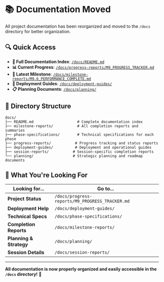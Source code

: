 # 📚 Documentation Moved

All project documentation has been reorganized and moved to the `/docs` directory for better organization.

## 🔍 Quick Access

- **📖 Full Documentation Index**: [`/docs/README.md`](./docs/README.md)
- **📊 Current Progress**: [`/docs/progress-reports/M9_PROGRESS_TRACKER.md`](./docs/progress-reports/M9_PROGRESS_TRACKER.md)
- **🎯 Latest Milestone**: [`/docs/milestone-reports/M9.6_PERFORMANCE_COMPLETE.md`](./docs/milestone-reports/M9.6_PERFORMANCE_COMPLETE.md)
- **🚀 Deployment Guides**: [`/docs/deployment-guides/`](./docs/deployment-guides/)
- **📋 Planning Documents**: [`/docs/planning/`](./docs/planning/)

## 📁 Directory Structure

```
docs/
├── README.md                    # Complete documentation index
├── milestone-reports/           # All completion reports and summaries
├── phase-specifications/        # Technical specifications for each phase
├── progress-reports/           # Progress tracking and status reports
├── deployment-guides/          # Deployment and operational guides
├── session-reports/           # Session-specific completion reports
└── planning/                  # Strategic planning and roadmap documents
```

## 🎯 What You're Looking For

| Looking for... | Go to... |
|----------------|----------|
| **Project Status** | `/docs/progress-reports/M9_PROGRESS_TRACKER.md` |
| **Deployment Help** | `/docs/deployment-guides/` |
| **Technical Specs** | `/docs/phase-specifications/` |
| **Completion Reports** | `/docs/milestone-reports/` |
| **Planning & Strategy** | `/docs/planning/` |
| **Session Details** | `/docs/session-reports/` |

---

**All documentation is now properly organized and easily accessible in the `/docs` directory!** 🎉
